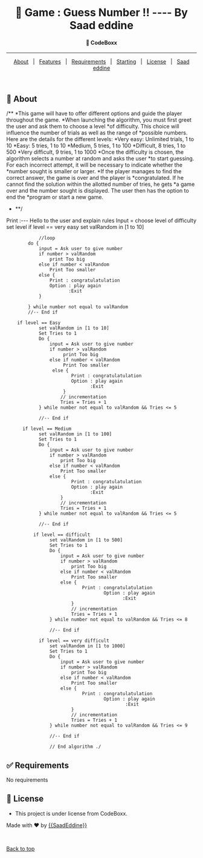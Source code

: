 &#xa0;

  <!-- Saad Eddine FEKI -->
</div>

<h1 align="center"> 🚀 Game : Guess Number !! ---- By Saad eddine</h1>

<!-- Status -->

<h4 align="center">
  🚀  CodeBoxx
</h4>

<hr>

<p align="center">
  <a href="#dart-about">About</a> &#xa0; | &#xa0; 
  <a href="#sparkles-features">Features</a> &#xa0; | &#xa0;
  <a href="#white_check_mark-requirements">Requirements</a> &#xa0; | &#xa0;
  <a href="#checkered_flag-starting">Starting</a> &#xa0; | &#xa0;
  <a href="#memo-license">License</a> &#xa0; | &#xa0;
  <a href="https://github.com/saadeddine" target="_blank">Saad eddine</a>
</p>

<br>

## :dart: About

/\*\*
*This game will have to offer different options and guide the player throughout the game.
*When launching the algorithm, you must first greet the user and ask them to choose a level *of difficulty. This choice will influence the number of trials as well as the range of *possible numbers. Here are the details for the different levels:
*Very easy: Unlimited trials, 1 to 10
*Easy: 5 tries, 1 to 10
*Medium, 5 tries, 1 to 100
*Difficult, 8 tries, 1 to 500
*Very difficult, 9 tries, 1 to 1000
*Once the difficulty is chosen, the algorithm selects a number at random and asks the user *to start guessing. For each incorrect attempt, it will be necessary to indicate whether the *number sought is smaller or larger.
*If the player manages to find the correct answer, the game is over and the player is *congratulated. If he cannot find the solution within the allotted number of tries, he gets *a game over and the number sought is displayed. The user then has the option to end the *program or start a new game.

- \*\*/

<p align="center">

Print :--- Hello to the user and explain rules
Input = choose level of difficulty
set level
if level == very easy
set valRandom in [1 to 10]

                //loop
            do {
                input = Ask user to give number
                if number > valRandom
                    print Too big
                else if number < valRandom
                    Print Too smaller
                else {
                    Print : congratulatulation
                    Option : play again
                           :Exit
                }

            } while number not equal to valRandom
            //-- End if

        if level == Easy
                set valRandom in [1 to 10]
                Set Tries to 1
                Do {
                    input = Ask user to give number
                    if number > valRandom
                         print Too big
                    else if number < valRandom
                         Print Too smaller
                     else {
                            Print : congratulatulation
                            Option : play again
                                   :Exit
                         }
                        // incrementation
                        Tries = Tries + 1
                } while number not equal to valRandom && Tries <= 5

                //-- End if

          if level == Medium
                set valRandom in [1 to 100]
                Set Tries to 1
                Do {
                    input = Ask user to give number
                    if number > valRandom
                        print Too big
                    else if number < valRandom
                        Print Too smaller
                    else {
                            Print : congratulatulation
                            Option : play again
                                   :Exit
                        }
                        // incrementation
                        Tries = Tries + 1
                } while number not equal to valRandom && Tries <= 5

                //-- End if

              if level == difficult
                    set valRandom in [1 to 500]
                    Set Tries to 1
                    Do {
                        input = Ask user to give number
                        if number > valRandom
                            print Too big
                        else if number < valRandom
                            Print Too smaller
                        else {
                                Print : congratulatulation
                                        Option : play again
                                               :Exit
                            }
                            // incrementation
                            Tries = Tries + 1
                    } while number not equal to valRandom && Tries <= 8

                    //-- End if

                if level == very difficult
                    set valRandom in [1 to 1000]
                    Set Tries to 1
                    Do {
                        input = Ask user to give number
                        if number > valRandom
                            print Too big
                        else if number < valRandom
                            Print Too smaller
                        else {
                                Print : congratulatulation
                                        Option : play again
                                                :Exit
                            }
                            // incrementation
                            Tries = Tries + 1
                    } while number not equal to valRandom && Tries <= 9

                    //-- End if

                    // End algorithm ./

</p>

## :white_check_mark: Requirements

No requirements

## :memo: License

- This project is under license from CodeBoxx.

Made with :heart: by <a href="https://github.com/saadeddinne" target="_blank">{{SaadEddine}}</a>

&#xa0;

<a href="#top">Back to top</a>
